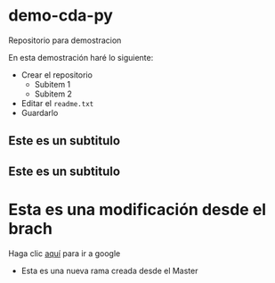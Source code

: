 # demo-cda-py
Repositorio para demostracion

En esta demostración haré lo siguiente:
* Crear el repositorio
  - Subitem 1
  - Subitem 2
* Editar el `readme.txt`
* Guardarlo

## Este es un subtitulo

## Este es un subtitulo

# Esta es una modificación desde el brach

Haga clic [aquí](www.google.com) para ir a google

* Esta es una nueva rama creada desde el Master